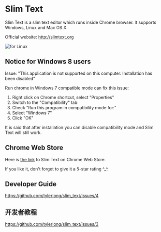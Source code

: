 # Slim Text

Slim Text is a slim text editor which runs inside Chrome browser. It supports Windows, Linux and Mac OS X.

Official website: http://slimtext.org

![for Linux](http://slimtext.org/images/windows.png)



## Notice for Windows 8 users

Issue: "This application is not supported on this computer. Installation has been disabled"

Run chrome in Windows 7 compatible mode can fix this issue:

1. Right click on Chrome shortcut, select "Properties"
2. Switch to the "Compatibility" tab
3. Check "Run this program in compatibility mode for:"
4. Select "Windows 7"
5. Click "OK"

It is said that after installation you can disable compatibility mode and Slim Text will still work.



## Chrome Web Store

Here is [the link](https://chrome.google.com/webstore/detail/slim-text/efgpjeojnoblodlofkhmhgghdfadmeoc) to Slim Text on Chrome Web Store.

If you like it, don't forget to give it a 5-star rating ^_^.



## Developer Guide

https://github.com/tylerlong/slim_text/issues/4



## 开发者教程

https://github.com/tylerlong/slim_text/issues/3
